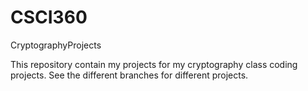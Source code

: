 # CSCI360
CryptographyProjects

This repository contain my projects for my cryptography class coding projects. See the different branches for different projects.
